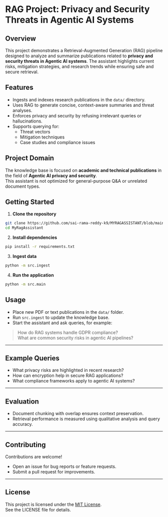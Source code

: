 # RAG Project: Privacy and Security Threats in Agentic AI Systems

## Overview
This project demonstrates a Retrieval-Augmented Generation (RAG) pipeline designed to analyze and summarize publications related to **privacy and security threats in Agentic AI systems**. The assistant highlights current risks, mitigation strategies, and research trends while ensuring safe and secure retrieval.

## Features
- Ingests and indexes research publications in the `data/` directory.
- Uses RAG to generate concise, context-aware summaries and threat analyses.
- Enforces privacy and security by refusing irrelevant queries or hallucinations.
- Supports querying for:
  - Threat vectors  
  - Mitigation techniques  
  - Case studies and compliance issues  

## Project Domain
The knowledge base is focused on **academic and technical publications** in the field of **Agentic AI privacy and security**.  
This assistant is not optimized for general-purpose Q&A or unrelated document types.

## Getting Started

1. **Clone the repository**

```bash
git clone https://github.com/sai-rama-reddy-k9/MYRAGASSISTANT/blob/main/README.md
cd MyRagAssistant
```

2. **Install dependencies**

```bash
pip install -r requirements.txt
```

3. **Ingest data**

```bash
python -m src.ingest
```

4. **Run the application**

```bash
python -m src.main
```

## Usage

- Place new PDF or text publications in the `data/` folder.  
- Run `src.ingest` to update the knowledge base.  
- Start the assistant and ask queries, for example:

> How do RAG systems handle GDPR compliance?  
> What are common security risks in agentic AI pipelines?

---

## Example Queries

- What privacy risks are highlighted in recent research?  
- How can encryption help in secure RAG applications?  
- What compliance frameworks apply to agentic AI systems?  

---

## Evaluation

- Document chunking with overlap ensures context preservation.  
- Retrieval performance is measured using qualitative analysis and query accuracy.  

---

## Contributing

Contributions are welcome!  

- Open an issue for bug reports or feature requests.  
- Submit a pull request for improvements.  

---

## License

This project is licensed under the [MIT License](LICENSE).  
See the LICENSE file for details.  
